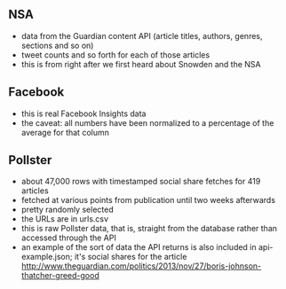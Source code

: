 ## NSA

* data from the Guardian content API (article titles, authors, genres, sections and so on)
* tweet counts and so forth for each of those articles
* this is from right after we first heard about Snowden and the NSA

## Facebook

* this is real Facebook Insights data
* the caveat: all numbers have been normalized to a percentage of the average for that column

## Pollster

* about 47,000 rows with timestamped social share fetches for 419 articles
* fetched at various points from publication until two weeks afterwards
* pretty randomly selected
* the URLs are in urls.csv
* this is raw Pollster data, that is, straight from the database rather than accessed through the API
* an example of the sort of data the API returns is also included in api-example.json; 
  it's social shares for the article http://www.theguardian.com/politics/2013/nov/27/boris-johnson-thatcher-greed-good